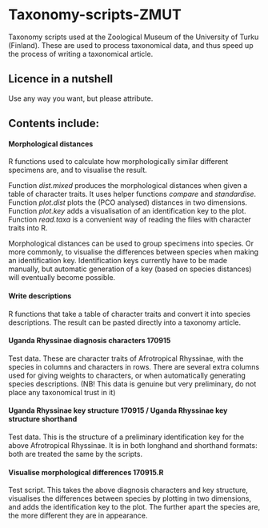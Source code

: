 # Taxonomy-scripts-ZMUT
Taxonomy scripts used at the Zoological Museum of the University of Turku (Finland). These are used to process taxonomical data, and thus speed up the process of writing a taxonomical article.

## Licence in a nutshell
Use any way you want, but please attribute.

## Contents include:

#### Morphological distances
R functions used to calculate how morphologically similar different specimens are, and to visualise the result. 

Function *dist.mixed* produces the morphological distances when given a table of character traits. It uses helper functions *compare* and *standardise*. Function *plot.dist* plots the (PCO analysed) distances in two dimensions. Function *plot.key* adds a visualisation of an identification key to the plot. Function *read.taxa* is a convenient way of reading the files with character traits into R. 

Morphological distances can be used to group specimens into species. Or more commonly, to visualise the differences between species when making an identification key. Identification keys currently have to be made manually, but automatic generation of a key (based on species distances) will eventually become possible. 

#### Write descriptions
R functions that take a table of character traits and convert it into species descriptions. The result can be pasted directly into a taxonomy article.

#### Uganda Rhyssinae diagnosis characters 170915
Test data. These are character traits of Afrotropical Rhyssinae, with the species in columns and characters in rows. There are several extra columns used for giving weights to characters, or when automatically generating species descriptions. (NB! This data is genuine but very preliminary, do not place any taxonomical trust in it)

#### Uganda Rhyssinae key structure 170915 / Uganda Rhyssinae key structure shorthand
Test data. This is the structure of a preliminary identification key for the above Afrotropical Rhyssinae. It is in both longhand and shorthand formats: both are treated the same by the scripts.

#### Visualise morphological differences 170915.R
Test script. This takes the above diagnosis characters and key structure, visualises the differences between species by plotting in two dimensions, and adds the identification key to the plot. The further apart the species are, the more different they are in appearance.
